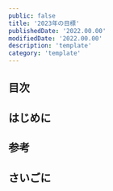 ```yaml
---
public: false
title: '2023年の目標'
publishedDate: '2022.00.00'
modifiedDate: '2022.00.00'
description: 'template'
category: 'template'
---
```


## 目次

## はじめに

## 参考

## さいごに
